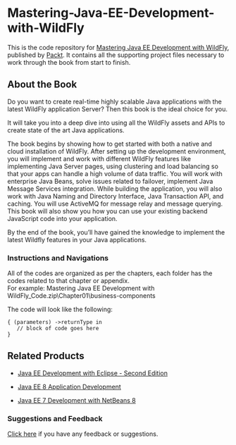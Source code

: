 # Mastering-Java-EE-Development-with-WildFly
This is the code repository for [Mastering Java EE Development with WildFly](https://www.packtpub.com/web-development/mastering-java-ee-development-wildfly-10?utm_source=github&utm_medium=repository&utm_campaign=9781787287174), published by [Packt](https://www.packtpub.com/). It contains all the supporting project files necessary to work through the book from start to finish.
## About the Book
Do you want to create real-time highly scalable Java applications with the latest WildFly application Server? Then this book is the ideal choice for you.

It will take you into a deep dive into using all the WildFly assets and APIs to create state of the art Java applications.

The book begins by showing how to get started with both a native and cloud installation of WildFly. After setting up the development environment, you will implement and work with different WildFly features like implementing Java Server pages, using clustering and load balancing so that your apps can handle a high volume of data traffic. You will work with enterprise Java Beans, solve issues related to failover, implement Java Message Services integration. While building the application, you will also work with Java Naming and Directory Interface, Java Transaction API, and caching. You will use ActiveMQ for message relay and message querying. This book will also show you how you can use your existing backend JavaScript code into your application.

By the end of the book, you’ll have gained the knowledge to implement the latest Wildfly features in your Java applications.
### Instructions and Navigations
All of the codes are organized as per the chapters, each folder has the codes related to that chapter or appendix.                   
For example:  Mastering Java EE Development with WildFly_Code.zip\Chapter01\business-components



The code will look like the following:
```
{ (parameters) ->returnType in 
   // block of code goes here 
}
```

## Related Products
 
  
* [Java EE Development with Eclipse - Second Edition](https://www.packtpub.com/application-development/java-ee-development-eclipse-second-edition?utm_source=github&utm_medium=repository&utm_campaign=9781785285349)
  
  
* [Java EE 8 Application Development](https://www.packtpub.com/application-development/java-ee-8-application-development?utm_source=github&utm_medium=repository&utm_campaign=9781788293679)
  
  
* [Java EE 7 Development with NetBeans 8](https://www.packtpub.com/application-development/java-ee-7-development-netbeans-8?utm_source=github&utm_medium=repository&utm_campaign=9781783983520)
  
 

### Suggestions and Feedback
  
[Click here](https://docs.google.com/forms/d/e/1FAIpQLSe5qwunkGf6PUvzPirPDtuy1Du5Rlzew23UBp2S-P3wB-GcwQ/viewform) if you have any feedback or suggestions.


